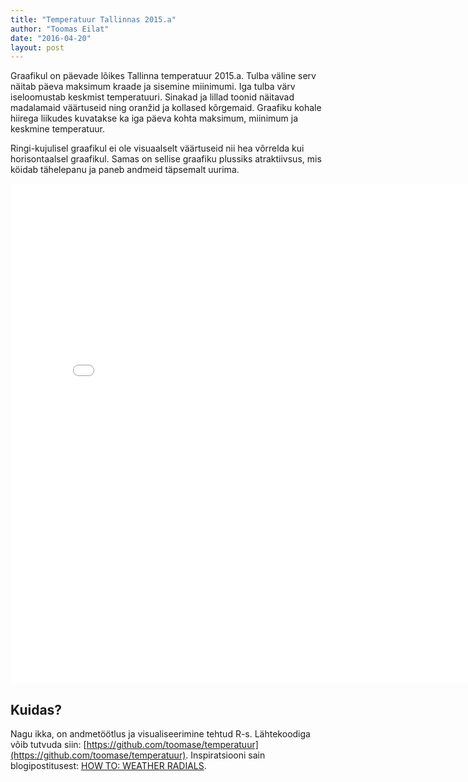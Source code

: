 ```yaml
---
title: "Temperatuur Tallinnas 2015.a"
author: "Toomas Eilat"
date: "2016-04-20"
layout: post
---
```






Graafikul on päevade lõikes Tallinna temperatuur 2015.a. Tulba väline serv näitab päeva maksimum kraade ja sisemine  miinimumi. Iga tulba värv iseloomustab keskmist temperatuuri. Sinakad ja lillad toonid näitavad madalamaid väärtuseid ning oranžid ja kollased kõrgemaid. Graafiku kohale hiirega liikudes kuvatakse ka iga päeva kohta maksimum, miinimum ja keskmine temperatuur.

Ringi-kujulisel graafikul ei ole visuaalselt väärtuseid nii hea võrrelda kui horisontaalsel graafikul. Samas on sellise graafiku plussiks atraktiivsus, mis köidab tähelepanu ja paneb andmeid täpsemalt uurima.

<p> 
<iframe frameborder="0" width="800" height="800" 
        sandbox="allow-same-origin allow-scripts"
        scrolling="no" seamless="seamless"
        src="/files/temperatuur-tallinnas.html">
</iframe>
</p> 

## Kuidas?
Nagu ikka, on andmetöötlus ja visualiseerimine tehtud R-s. Lähtekoodiga võib tutvuda siin: [https://github.com/toomase/temperatuur](https://github.com/toomase/temperatuur). Inspiratsiooni sain blogipostitusest: [HOW TO: WEATHER RADIALS](http://jkunst.com/r/how-to-weather-radials/).
